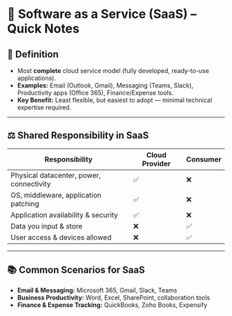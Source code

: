 
# 📧 Software as a Service (SaaS) – Quick Notes

## 📌 Definition
- Most **complete** cloud service model (fully developed, ready-to-use applications).
- **Examples:** Email (Outlook, Gmail), Messaging (Teams, Slack), Productivity apps (Office 365), Finance/Expense tools.
- **Key Benefit:** Least flexible, but easiest to adopt — minimal technical expertise required.

---

## ⚖️ Shared Responsibility in SaaS

| **Responsibility**                  | **Cloud Provider** | **Consumer** |
|------------------------------------|-------------------|-------------|
| Physical datacenter, power, connectivity | ✅                | ❌          |
| OS, middleware, application patching | ✅                | ❌          |
| Application availability & security | ✅                | ❌          |
| Data you input & store              | ❌                | ✅          |
| User access & devices allowed       | ❌                | ✅          |

---

## 📚 Common Scenarios for SaaS
- **Email & Messaging:** Microsoft 365, Gmail, Slack, Teams
- **Business Productivity:** Word, Excel, SharePoint, collaboration tools
- **Finance & Expense Tracking:** QuickBooks, Zoho Books, Expensify
